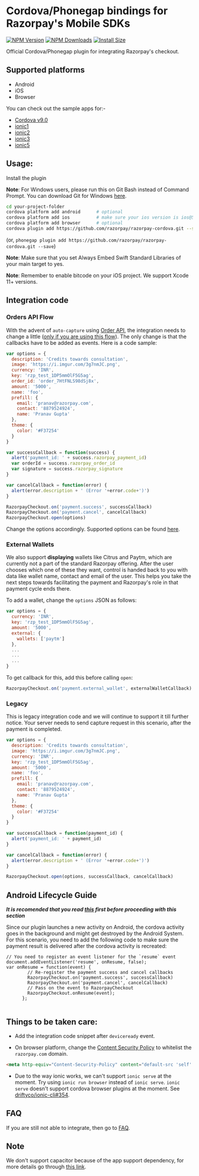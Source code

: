 # Cordova/Phonegap bindings for Razorpay's Mobile SDKs

[![NPM Version](http://img.shields.io/npm/v/com.razorpay.cordova.svg?style=flat)](https://www.npmjs.com/package/com.razorpay.cordova)
[![NPM Downloads](https://img.shields.io/npm/dm/com.razorpay.cordova.svg?style=flat)](https://npmcharts.com/compare/com.razorpay.cordova?minimal=true)
[![Install Size](https://packagephobia.now.sh/badge?p=com.razorpay.cordova)](https://packagephobia.now.sh/result?p=com.razorpay.cordova)

Official Cordova/Phonegap plugin for integrating Razorpay's checkout.

## Supported platforms

- Android
- iOS
- Browser

You can check out the sample apps for:- 
* [Cordova v9.0](https://github.com/razorpay/razorpay-cordova-sample-app/tree/master/rzp-cordova-example)
* [ionic1](https://github.com/razorpay/razorpay-cordova-sample-app/tree/master/rzp-ionic1-example)
* [ionic2](https://github.com/razorpay/razorpay-cordova-sample-app/tree/master/rzp-ionic2-example)
* [ionic3](https://github.com/razorpay/razorpay-cordova-sample-app/tree/master/rzp-ionic3-example)
* [ionic5](https://github.com/razorpay/razorpay-cordova-sample-app/tree/master/rzp-ionic-5-example)

## Usage:

Install the plugin

**Note**: For Windows users, please run this on Git Bash instead of Command Prompt. You can download Git for Windows [here](https://github.com/git-for-windows/git/releases/latest).

```bash
cd your-project-folder
cordova platform add android      # optional
cordova platform add ios          # make sure your ios version is ios@5 or latest.
cordova platform add browser      # optional
cordova plugin add https://github.com/razorpay/razorpay-cordova.git --save

```
(or, `phonegap plugin add https://github.com/razorpay/razorpay-cordova.git --save`)

**Note**: Make sure that you set Always Embed Swift Standard Libraries of your main target to yes. 

**Note**: Remember to enable bitcode on your iOS project. We support Xcode 11+ versions. 

## Integration code

### Orders API Flow

With the advent of `auto-capture` using [Order API](https://docs.razorpay.com/v1/page/orders), the integration needs to change a little ([only if you are using this flow](https://docs.razorpay.com/v1/page/orders#auto-capturing-payment)). The only change is that the callbacks have to be added as events. Here is a code sample:

```js
var options = {
  description: 'Credits towards consultation',
  image: 'https://i.imgur.com/3g7nmJC.png',
  currency: 'INR',
  key: 'rzp_test_1DP5mmOlF5G5ag',
  order_id: 'order_7HtFNLS98dSj8x',
  amount: '5000',
  name: 'foo',
  prefill: {
    email: 'pranav@razorpay.com',
    contact: '8879524924',
    name: 'Pranav Gupta'
  },
  theme: {
    color: '#F37254'
  }
}

var successCallback = function(success) {
  alert('payment_id: ' + success.razorpay_payment_id)
  var orderId = success.razorpay_order_id
  var signature = success.razorpay_signature
}

var cancelCallback = function(error) {
  alert(error.description + ' (Error '+error.code+')')
}

RazorpayCheckout.on('payment.success', successCallback)
RazorpayCheckout.on('payment.cancel', cancelCallback)
RazorpayCheckout.open(options)
```

Change the options accordingly. Supported options can be found [here](https://docs.razorpay.com/docs/checkout-form#checkout-fields).

### External Wallets
We also support **displaying** wallets like Citrus and Paytm, which are currently not a part of the standard Razorpay offering. After the user chooses which one of these they want, control is handed back to you with data like wallet name, contact and email of the user. This helps you take the next steps towards facilitating the payment and Razorpay's role in that payment cycle ends there.

To add a wallet, change the `options` JSON as follows:
```js
var options = {
  currency: 'INR',
  key: 'rzp_test_1DP5mmOlF5G5ag',
  amount: '5000',
  external: {
    wallets: ['paytm']
  },
  ...
  ...
  ...
}
```

To get callback for this, add this before calling `open`:
```js
RazorpayCheckout.on('payment.external_wallet', externalWalletCallback)
```

### Legacy

This is legacy integration code and we will continue to support it till further notice. Your server needs to send capture request in this scenario, after the payment is completed.

```js
var options = {
  description: 'Credits towards consultation',
  image: 'https://i.imgur.com/3g7nmJC.png',
  currency: 'INR',
  key: 'rzp_test_1DP5mmOlF5G5ag',
  amount: '5000',
  name: 'foo',
  prefill: {
    email: 'pranav@razorpay.com',
    contact: '8879524924',
    name: 'Pranav Gupta'
  },
  theme: {
    color: '#F37254'
  }
}

var successCallback = function(payment_id) {
  alert('payment_id: ' + payment_id)
}

var cancelCallback = function(error) {
  alert(error.description + ' (Error '+error.code+')')
}

RazorpayCheckout.open(options, successCallback, cancelCallback)
```

## Android Lifecycle Guide 
***It is recomended that you read [this](https://cordova.apache.org/docs/en/latest/guide/platforms/android/#lifecycle-guide) first before proceeding with this section***

Since our plugin launches a new activity on Android, the cordova activity goes in the background
and might get destroyed by the Android System. For this scenario, you need to add the following code to make sure the 
payment result is delivered after the cordova activity is recreated:
```
// You need to register an event listener for the `resume` event
document.addEventListener('resume', onResume, false);
var onResume = function(event) {
        // Re-register the payment success and cancel callbacks
        RazorpayCheckout.on('payment.success', successCallback)
        RazorpayCheckout.on('payment.cancel', cancelCallback)
        // Pass on the event to RazorpayCheckout
        RazorpayCheckout.onResume(event);
      };


```

## Things to be taken care:

- Add the integration code snippet after `deviceready` event.

- On browser platform, change the [Content Security Policy](https://content-security-policy.com/) to whitelist the `razorpay.com` domain.

```html
<meta http-equiv="Content-Security-Policy" content="default-src 'self' https://*.razorpay.com data: gap: https://ssl.gstatic.com 'unsafe-eval'; style-src 'self' 'unsafe-inline'; media-src *">

```

- Due to the way ionic works, we can't support `ionic serve` at the moment. Try using `ionic run browser` instead of `ionic serve`. `ionic serve` doesn't support cordova browser plugins at the moment. See [driftyco/ionic-cli#354](https://github.com/driftyco/ionic-cli/issues/354).

## FAQ

If you are still not able to integrate, then go to [FAQ](https://github.com/razorpay/razorpay-cordova/wiki/FAQ).

## Note

We don't support capacitor because of the app support dependency, for more details go through [this link](https://capacitor.ionicframework.com/docs/getting-started/dependencies#ios-development).
